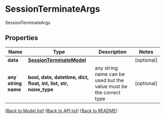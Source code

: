 # SessionTerminateArgs

SessionTerminateArgs

## Properties
Name | Type | Description | Notes
------------ | ------------- | ------------- | -------------
**data** | [**SessionTerminateModel**](SessionTerminateModel.md) |  | [optional] 
**any string name** | **bool, date, datetime, dict, float, int, list, str, none_type** | any string name can be used but the value must be the correct type | [optional]

[[Back to Model list]](../README.md#documentation-for-models) [[Back to API list]](../README.md#documentation-for-api-endpoints) [[Back to README]](../README.md)


